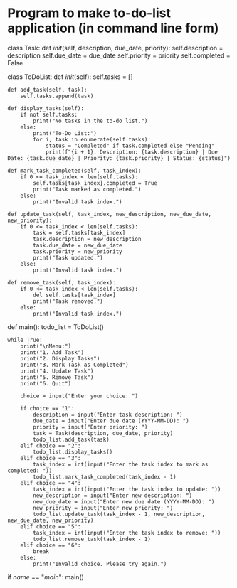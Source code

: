 # Program to make to-do-list application (in command line form)

class Task:
    def _init_(self, description, due_date, priority):
        self.description = description
        self.due_date = due_date
        self.priority = priority
        self.completed = False

class ToDoList:
    def _init_(self):
        self.tasks = []

    def add_task(self, task):
        self.tasks.append(task)

    def display_tasks(self):
        if not self.tasks:
            print("No tasks in the to-do list.")
        else:
            print("To-Do List:")
            for i, task in enumerate(self.tasks):
                status = "Completed" if task.completed else "Pending"
                print(f"{i + 1}. Description: {task.description} | Due Date: {task.due_date} | Priority: {task.priority} | Status: {status}")

    def mark_task_completed(self, task_index):
        if 0 <= task_index < len(self.tasks):
            self.tasks[task_index].completed = True
            print("Task marked as completed.")
        else:
            print("Invalid task index.")

    def update_task(self, task_index, new_description, new_due_date, new_priority):
        if 0 <= task_index < len(self.tasks):
            task = self.tasks[task_index]
            task.description = new_description
            task.due_date = new_due_date
            task.priority = new_priority
            print("Task updated.")
        else:
            print("Invalid task index.")

    def remove_task(self, task_index):
        if 0 <= task_index < len(self.tasks):
            del self.tasks[task_index]
            print("Task removed.")
        else:
            print("Invalid task index.")

def main():
    todo_list = ToDoList()

    while True:
        print("\nMenu:")
        print("1. Add Task")
        print("2. Display Tasks")
        print("3. Mark Task as Completed")
        print("4. Update Task")
        print("5. Remove Task")
        print("6. Quit")

        choice = input("Enter your choice: ")

        if choice == "1":
            description = input("Enter task description: ")
            due_date = input("Enter due date (YYYY-MM-DD): ")
            priority = input("Enter priority: ")
            task = Task(description, due_date, priority)
            todo_list.add_task(task)
        elif choice == "2":
            todo_list.display_tasks()
        elif choice == "3":
            task_index = int(input("Enter the task index to mark as completed: "))
            todo_list.mark_task_completed(task_index - 1)
        elif choice == "4":
            task_index = int(input("Enter the task index to update: "))
            new_description = input("Enter new description: ")
            new_due_date = input("Enter new due date (YYYY-MM-DD): ")
            new_priority = input("Enter new priority: ")
            todo_list.update_task(task_index - 1, new_description, new_due_date, new_priority)
        elif choice == "5":
            task_index = int(input("Enter the task index to remove: "))
            todo_list.remove_task(task_index - 1)
        elif choice == "6":
            break
        else:
            print("Invalid choice. Please try again.")

if _name_ == "_main_":
    main()
